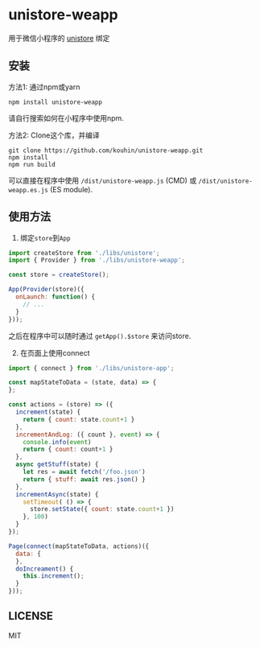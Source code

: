 # unistore-weapp

用于微信小程序的 [unistore](https://github.com/developit/unistore) 绑定

## 安装

方法1: 通过npm或yarn

```shell
npm install unistore-weapp
```

请自行搜索如何在小程序中使用npm.

方法2: Clone这个库，并编译

``` shell
git clone https://github.com/kouhin/unistore-weapp.git
npm install
npm run build
```

可以直接在程序中使用 `/dist/unistore-weapp.js` (CMD) 或 `/dist/unistore-weapp.es.js` (ES module).

## 使用方法

1. 绑定`store`到`App`

``` js
import createStore from './libs/unistore';
import { Provider } from './libs/unistore-weapp';

const store = createStore();

App(Provider(store)({
  onLaunch: function() {
    // ...
  }
}));
```

之后在程序中可以随时通过 `getApp().$store` 来访问store.

2. 在页面上使用connect

``` js
import { connect } from './libs/unistore-app';

const mapStateToData = (state, data) => {
};

const actions = (store) => ({
  increment(state) {
    return { count: state.count+1 }
  },
  incrementAndLog: ({ count }, event) => {
    console.info(event)
    return { count: count+1 }
  },
  async getStuff(state) {
    let res = await fetch('/foo.json')
    return { stuff: await res.json() }
  },
  incrementAsync(state) {
    setTimeout( () => {
      store.setState({ count: state.count+1 })
    }, 100)
  }
});

Page(connect(mapStateToData, actions)({
  data: {
  },
  doIncreament() {
    this.increment();
  }
}));
```

## LICENSE

MIT
